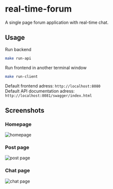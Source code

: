 # real-time-forum

A single page forum application with real-time chat.

## Usage
Run backend
```sh
make run-api
```

Run frontend in another terminal window
```sh
make run-client
```

Default frontend adress: `http://localhost:8080` <br>
Default API documentation adress: `http://localhost:8081/swagger/index.html`

## Screenshots

### Homepage
![homepage](https://i.imgur.com/MIoGPFD.png)

### Post page
![post page](https://i.imgur.com/lwu8l8O.png)

### Chat page
![chat page](https://i.imgur.com/ju9na4N.png)

